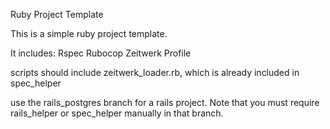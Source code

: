 Ruby Project Template

This is a simple ruby project template.

It includes:
Rspec
Rubocop
Zeitwerk
Profile

scripts should include zeitwerk_loader.rb, which is already included in spec_helper

use the rails_postgres branch for a rails project. Note that you must require rails_helper or spec_helper manually in that branch.
